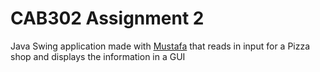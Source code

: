 # CAB302 Assignment 2

Java Swing application made with [Mustafa](https://github.com/MxtfV) that reads in input for a Pizza shop and displays the information in a GUI
